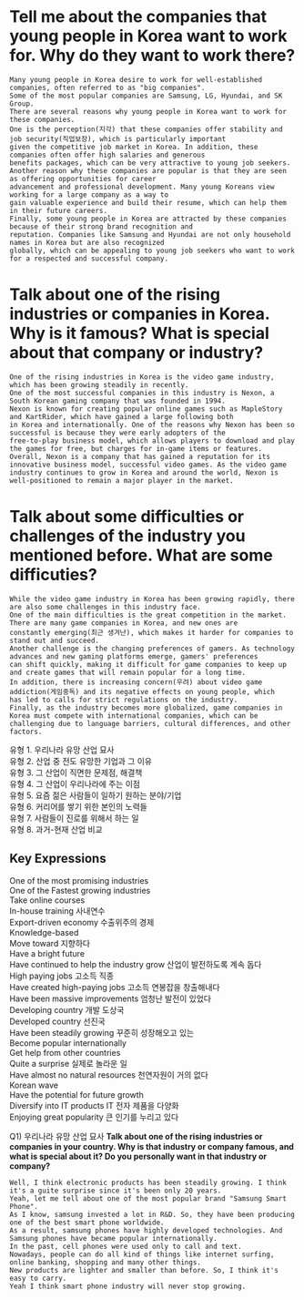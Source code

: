 # Tell me about the companies that young people in Korea want to work for. Why do they want to work there?
```
Many young people in Korea desire to work for well-established companies, often referred to as "big companies".
Some of the most popular companies are Samsung, LG, Hyundai, and SK Group.
There are several reasons why young people in Korea want to work for these companies.
One is the perception(지각) that these companies offer stability and job security(직업보장), which is particularly important
given the competitive job market in Korea. In addition, these companies often offer high salaries and generous
benefits packages, which can be very attractive to young job seekers.
Another reason why these companies are popular is that they are seen as offering opportunities for career
advancement and professional development. Many young Koreans view working for a large company as a way to
gain valuable experience and build their resume, which can help them in their future careers.
Finally, some young people in Korea are attracted by these companies because of their strong brand recognition and
reputation. Companies like Samsung and Hyundai are not only household names in Korea but are also recognized
globally, which can be appealing to young job seekers who want to work for a respected and successful company.
```
# Talk about one of the rising industries or companies in Korea. Why is it famous? What is special about that company or industry?
```
One of the rising industries in Korea is the video game industry, which has been growing steadily in recently.
One of the most successful companies in this industry is Nexon, a South Korean gaming company that was founded in 1994.
Nexon is known for creating popular online games such as MapleStory and KartRider, which have gained a large following both
in Korea and internationally. One of the reasons why Nexon has been so successful is because they were early adopters of the
free-to-play business model, which allows players to download and play the games for free, but charges for in-game items or features.
Overall, Nexon is a company that has gained a reputation for its innovative business model, successful video games. As the video game
industry continues to grow in Korea and around the world, Nexon is well-positioned to remain a major player in the market.
```
# Talk about some difficulties or challenges of the industry you mentioned before. What are some difficuties?
```
While the video game industry in Korea has been growing rapidly, there are also some challenges in this industry face.
One of the main difficulties is the great competition in the market. There are many game companies in Korea, and new ones are
constantly emerging(최근 생겨난), which makes it harder for companies to stand out and succeed.
Another challenge is the changing preferences of gamers. As technology advances and new gaming platforms emerge, gamers' preferences
can shift quickly, making it difficult for game companies to keep up and create games that will remain popular for a long time.
In addition, there is increasing concern(우려) about video game addiction(게임중독) and its negative effects on young people, which
has led to calls for strict regulations on the industry.
Finally, as the industry becomes more globalized, game companies in Korea must compete with international companies, which can be
challenging due to language barriers, cultural differences, and other factors.
```
유형 1. 우리나라 유망 산업 묘사  
유형 2. 산업 중 전도 유망한 기업과 그 이유  
유형 3. 그 산업이 직면한 문제점, 해결책  
유형 4. 그 산업이 우리나라에 주는 이점  
유형 5. 요즘 젊은 사람들이 일하기 원하는 분야/기업  
유형 6. 커리어를 쌓기 위한 본인의 노력들  
유형 7. 사람들이 진로를 위해서 하는 일  
유형 8. 과거-현재 산업 비교  

## Key Expressions
One of the most promising industries  
One of the Fastest growing industries  
Take online courses  
In-house training  사내연수  
Export-driven economy 수출위주의 경제  
Knowledge-based  
Move toward 지향하다  
Have a bright future  
Have continued to help the industry grow 산업이 발전하도록 계속 돕다  
High paying jobs 고소득 직종  
Have created high-paying jobs 고소득 연봉잡을 창출해내다  
Have been massive improvements 엄청난 발전이 있었다  
Developing country 개발 도상국  
Developed country 선진국  
Have been steadily growing 꾸준히 성장해오고 있는  
Become popular internationally  
Get help from other countries  
Quite a surprise 실제로 놀라운 일  
Have almost no natural resources 천연자원이 거의 없다  
Korean wave  
Have the potential for future growth  
Diversify into IT products IT  전자 제품을 다양화  
Enjoying great popularity 큰 인기를 누리고 있다  

Q1) 우리나라 유망 산업 묘사
__Talk about one of the rising industries or companies in your country. Why is that industry or company famous, and  
what is special about it? Do you personally want in that industry or company?__  
```
Well, I think electronic products has been steadily growing. I think it's a guite surprise since it's been only 20 years.  
Yeah, let me tell about one of the most popular brand "Samsung Smart Phone".  
As I know, samsung invested a lot in R&D. So, they have been producing one of the best smart phone worldwide.  
As a result, samsung phones have highly developed technologies. And Samsung phones have became popular internationally.  
In the past, cell phones were used only to call and text.  
Nowadays, people can do all kind of things like internet surfing, online banking, shopping and many other things.  
New products are lighter and smaller than before. So, I think it's easy to carry.  
Yeah I think smart phone industry will never stop growing.
```
```
